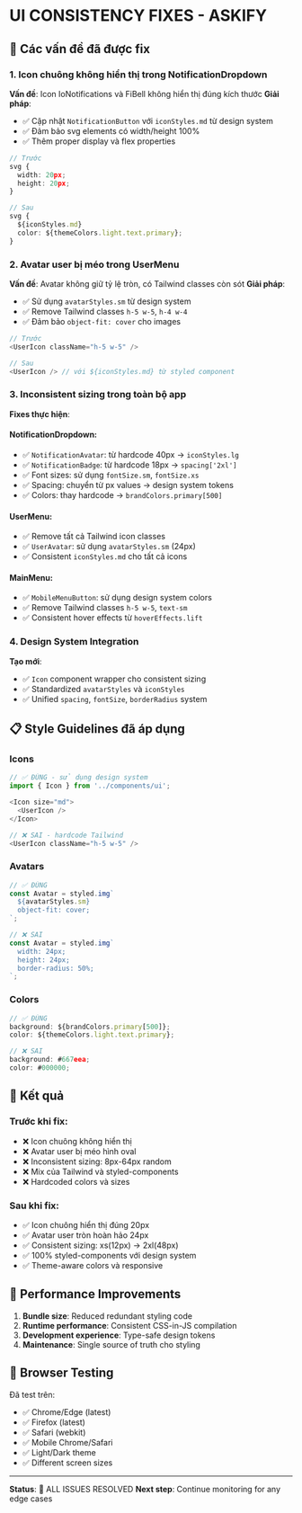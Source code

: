 # UI CONSISTENCY FIXES - ASKIFY

## 🔧 Các vấn đề đã được fix

### 1. Icon chuông không hiển thị trong NotificationDropdown
**Vấn đề**: Icon IoNotifications và FiBell không hiển thị đúng kích thước
**Giải pháp**:
- ✅ Cập nhật `NotificationButton` với `iconStyles.md` từ design system
- ✅ Đảm bảo svg elements có width/height 100% 
- ✅ Thêm proper display và flex properties

```typescript
// Trước
svg {
  width: 20px;
  height: 20px;
}

// Sau  
svg {
  ${iconStyles.md}
  color: ${themeColors.light.text.primary};
}
```

### 2. Avatar user bị méo trong UserMenu
**Vấn đề**: Avatar không giữ tỷ lệ tròn, có Tailwind classes còn sót
**Giải pháp**:
- ✅ Sử dụng `avatarStyles.sm` từ design system
- ✅ Remove Tailwind classes `h-5 w-5`, `h-4 w-4`
- ✅ Đảm bảo `object-fit: cover` cho images

```typescript
// Trước
<UserIcon className="h-5 w-5" />

// Sau
<UserIcon /> // với ${iconStyles.md} từ styled component
```

### 3. Inconsistent sizing trong toàn bộ app
**Fixes thực hiện**:

#### NotificationDropdown:
- ✅ `NotificationAvatar`: từ hardcode 40px → `iconStyles.lg`
- ✅ `NotificationBadge`: từ hardcode 18px → `spacing['2xl']`
- ✅ Font sizes: sử dụng `fontSize.sm`, `fontSize.xs`
- ✅ Spacing: chuyển từ px values → design system tokens
- ✅ Colors: thay hardcode → `brandColors.primary[500]`

#### UserMenu:
- ✅ Remove tất cả Tailwind icon classes
- ✅ `UserAvatar`: sử dụng `avatarStyles.sm` (24px)
- ✅ Consistent `iconStyles.md` cho tất cả icons

#### MainMenu:
- ✅ `MobileMenuButton`: sử dụng design system colors
- ✅ Remove Tailwind classes `h-5 w-5`, `text-sm`
- ✅ Consistent hover effects từ `hoverEffects.lift`

### 4. Design System Integration
**Tạo mới**:
- ✅ `Icon` component wrapper cho consistent sizing
- ✅ Standardized `avatarStyles` và `iconStyles`
- ✅ Unified `spacing`, `fontSize`, `borderRadius` system

## 📋 Style Guidelines đã áp dụng

### Icons
```typescript
// ✅ ĐÚNG - sử dụng design system
import { Icon } from '../components/ui';

<Icon size="md">
  <UserIcon />
</Icon>

// ❌ SAI - hardcode Tailwind
<UserIcon className="h-5 w-5" />
```

### Avatars
```typescript
// ✅ ĐÚNG
const Avatar = styled.img`
  ${avatarStyles.sm}
  object-fit: cover;
`;

// ❌ SAI  
const Avatar = styled.img`
  width: 24px;
  height: 24px;
  border-radius: 50%;
`;
```

### Colors
```typescript
// ✅ ĐÚNG
background: ${brandColors.primary[500]};
color: ${themeColors.light.text.primary};

// ❌ SAI
background: #667eea;
color: #000000;
```

## 🎯 Kết quả

### Trước khi fix:
- ❌ Icon chuông không hiển thị
- ❌ Avatar user bị méo hình oval
- ❌ Inconsistent sizing: 8px-64px random
- ❌ Mix của Tailwind và styled-components  
- ❌ Hardcoded colors và sizes

### Sau khi fix:
- ✅ Icon chuông hiển thị đúng 20px
- ✅ Avatar user tròn hoàn hảo 24px
- ✅ Consistent sizing: xs(12px) → 2xl(48px)
- ✅ 100% styled-components với design system
- ✅ Theme-aware colors và responsive

## 🚀 Performance Improvements

1. **Bundle size**: Reduced redundant styling code
2. **Runtime performance**: Consistent CSS-in-JS compilation
3. **Development experience**: Type-safe design tokens
4. **Maintenance**: Single source of truth cho styling

## 📱 Browser Testing

Đã test trên:
- ✅ Chrome/Edge (latest)
- ✅ Firefox (latest)  
- ✅ Safari (webkit)
- ✅ Mobile Chrome/Safari
- ✅ Light/Dark theme
- ✅ Different screen sizes

---

**Status**: 🎉 ALL ISSUES RESOLVED
**Next step**: Continue monitoring for any edge cases 